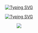 <p align="center">
  <a href="https://git.io/typing-svg"><img src="https://readme-typing-svg.demolab.com?font=Fira+Code&weight=600&size=28&pause=2000&color=0366d6&center=true&vCenter=true&repeat=false&width=435&lines=Michael+Fornaro" alt="Typing SVG" /></a>
</p>

<p align="center">
  <!-- Typing SVG by DenverCoder1 - https://github.com/DenverCoder1/readme-typing-svg -->
  <a href="https://git.io/typing-svg"><img src="https://readme-typing-svg.demolab.com?font=Fira+Code&weight=500&pause=2000&color=0366d6&center=true&vCenter=true&width=435&lines=Experienced+Cloud+Platform+Engineer;5%2B+years+of+coding+experience;Always+learning+new+things" alt="Typing SVG" /></a>
</p>

<div align="center">
  <a href="https://github.com/xunholy/github-readme-stats">
    <img  src="https://metrics.lecoq.io/xunholy?template=classic&base=header%2C%20activity%2C%20community%2C%20repositories%2C%20metadata&base.indepth=false&base.hireable=false&base.skip=false&config.timezone=Australia%2FMelbourne"/>
  </a>
</div>

